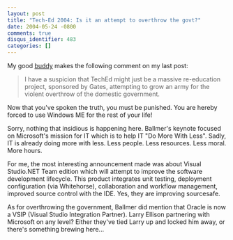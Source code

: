 ```yaml
---
layout: post
title: "Tech-Ed 2004: Is it an attempt to overthrow the govt?"
date: 2004-05-24 -0800
comments: true
disqus_identifier: 483
categories: []
---
```

My good [buddy](http://koba.europe.webmatrixhosting.net/) makes the
following comment on my last post:

> I have a suspicion that TechEd might just be a massive re-education
> project, sponsored by Gates, attempting to grow an army for the
> violent overthrow of the domestic government.

Now that you've spoken the truth, you must be punished. You are hereby
forced to use Windows ME for the rest of your life!

Sorry, nothing that insidious is happening here. Ballmer's keynote
focused on Microsoft's mission for IT which is to help IT "Do More With
Less". Sadly, IT is already doing more with less. Less people. Less
resources. Less moral. More hours.

For me, the most interesting announcement made was about Visual
Studio.NET Team edition which will attempt to improve the software
development lifecycle. This product integrates unit testing, deployment
configuration (via Whitehorse), collaboration and workflow management,
improved source control with the IDE. Yes, they are improving
sourcesafe.

As for overthrowing the government, Ballmer did mention that Oracle is
now a VSIP (Visual Studio Integration Partner). Larry Ellison partnering
with Microsoft on any level? Either they've tied Larry up and locked him
away, or there's something brewing here...

